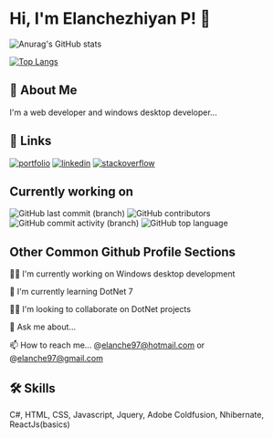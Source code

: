 
# Hi, I'm Elanchezhiyan P! 👋

![Anurag's GitHub stats](https://github-readme-stats.vercel.app/api?username=elanchezhiyan-p&show_icons=true&theme=radical)

[![Top Langs](https://github-readme-stats.vercel.app/api/top-langs/?username=elanchezhiyan-p&langs_count=8&layout=compact)](https://github.com/elanchezhiyan-p/github-readme-stats)

## 🚀 About Me
I'm a web developer and windows desktop developer...


## 🔗 Links
[![portfolio](https://img.shields.io/badge/my_portfolio-000?style=for-the-badge&logo=ko-fi&logoColor=white)](http://elanchezhiyan-p.github.io/profile)
[![linkedin](https://img.shields.io/badge/linkedin-0A66C2?style=for-the-badge&logo=linkedin&logoColor=white)](https://in.linkedin.com/in/elanchezhiyan-p)
[![stackoverflow](https://img.shields.io/badge/stack%20overflow-FE7A16?logo=stack-overflow&logoColor=white&style=for-the-badge)](https://stackoverflow.com/users/10524923/elanchezhiyan-p)

## Currently working on 
![GitHub last commit (branch)](https://img.shields.io/github/last-commit/elanchezhiyan-p/GenericRepositoryPattern/main)
![GitHub contributors](https://img.shields.io/github/contributors/elanchezhiyan-p/GenericRepositoryPattern)
![GitHub commit activity (branch)](https://img.shields.io/github/commit-activity/t/elanchezhiyan-p/GenericRepositoryPattern)
![GitHub top language](https://img.shields.io/github/languages/top/elanchezhiyan-p/GenericRepositoryPattern)

## Other Common Github Profile Sections
👩‍💻 I'm currently working on Windows desktop development

🧠 I'm currently learning DotNet 7

👯‍♀️ I'm looking to collaborate on DotNet projects

💬 Ask me about...

📫 How to reach me... @elanche97@hotmail.com or @elanche97@gmail.com



## 🛠 Skills
C#, HTML, CSS, Javascript, Jquery, Adobe Coldfusion, Nhibernate, ReactJs(basics)


<!---
Elanchezhiyan-P/Elanchezhiyan-P is a ✨ special ✨ repository because its `README.md` (this file) appears on your GitHub profile.
You can click the Preview link to take a look at your changes.
--->
